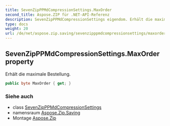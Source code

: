 ```yaml
---
title: SevenZipPPMdCompressionSettings.MaxOrder
second_title: Aspose.ZIP für .NET-API-Referenz
description: SevenZipPPMdCompressionSettings eigendom. Erhält die maximale Bestellung.
type: docs
weight: 20
url: /de/net/aspose.zip.saving/sevenzipppmdcompressionsettings/maxorder/
---
```

## SevenZipPPMdCompressionSettings.MaxOrder property

Erhält die maximale Bestellung.

```csharp
public byte MaxOrder { get; }
```

### Siehe auch

* class [SevenZipPPMdCompressionSettings](../)
* namensraum [Aspose.Zip.Saving](../../sevenzipppmdcompressionsettings/)
* Montage [Aspose.Zip](../../../)



